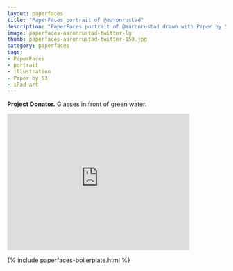 ```yaml
---
layout: paperfaces
title: "PaperFaces portrait of @aaronrustad"
description: "PaperFaces portrait of @aaronrustad drawn with Paper by 53 on an iPad."
image: paperfaces-aaronrustad-twitter-lg
thumb: paperfaces-aaronrustad-twitter-150.jpg
category: paperfaces
tags: 
- PaperFaces
- portrait
- illustration
- Paper by 53
- iPad art
---
```


**Project Donator.** Glasses in front of green water.

<iframe width="420" height="315" src="http://www.youtube.com/embed/zrpoGw7A_hY" frameborder="0"> </iframe>

{% include paperfaces-boilerplate.html %}